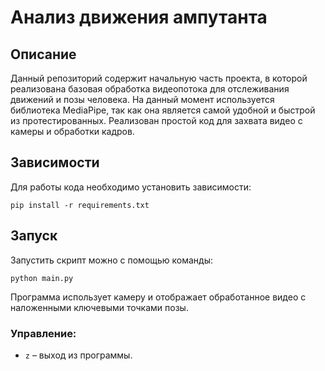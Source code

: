# Анализ движения ампутанта

## Описание
Данный репозиторий содержит начальную часть проекта, в которой реализована базовая обработка видеопотока для отслеживания движений и позы человека. На данный момент используется библиотека MediaPipe, так как она является самой удобной и быстрой из протестированных. Реализован простой код для захвата видео с камеры и обработки кадров.

## Зависимости
Для работы кода необходимо установить зависимости:

```
pip install -r requirements.txt
```

## Запуск
Запустить скрипт можно с помощью команды:

```
python main.py
```

Программа использует камеру и отображает обработанное видео с наложенными ключевыми точками позы.

### Управление:
- `z` – выход из программы.
